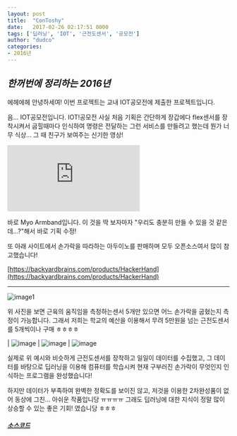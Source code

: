 ```yaml
---
layout: post
title:  "ConToshy"
date:   2017-02-26 02:17:51 0000
tags: ['딥러닝', 'IOT', '근전도센서', '공모전']
author: "dudco"
categories:
- 2016년
---
```


## *한꺼번에 정리하는 2016년* ##

에헤에헤 안녕하세여! 이번 프로젝트는 교내 IOT공모전에 제출한 프로젝트입니다.

음... IOT공모전입니다. IOT!공모전 사실 처음 기획은 간단하게 장갑에다  flex센서를 장착시켜서 굽힐때마다 인식하여 명령은 전달하는 그런 서비스를 만들려고 했는데 뭔가 너무 식상...
그 때 친구가 보여주는 신기한 영상!

<iframe src="https://www.youtube.com/embed/te1RBQQlHz4" frameborder="0" allowfullscreen></iframe>

바로 Myo Armband입니다. 이 것을 딱 보자마자 "우리도 충분히 만들 수 있을 것 같은데...?"해서 바로 기획 수정!

또 아래 사이트에서 손가락을 따라하는 아두이노를 판매하며 모두 오픈소스여서 많이 참고했습니다!

[https://backyardbrains.com/products/HackerHand](https://backyardbrains.com/products/HackerHand)

***

![image1](http://drive.google.com/uc?export=view&id=0B0QMcRMI39U_NmMybWhxYzN1bnc)

위 사진을 보면 근육의 움직임을 측정하는센서 5개만 있으면 어느 손가락을 굽혔는지 측정이 가능합니다. 그래서 저희는 학교의 예산을 이용해서 무려 5만원을 넘는 근전도센서를 5개씩이나 구매 ㅎㅎㅎㅎ

| ![image](http://drive.google.com/uc?export=view&id=0B0QMcRMI39U_NTIwTmNFQzVhVEU) | ![image](http://drive.google.com/uc?export=view&id=0B0QMcRMI39U_VWZTZEhWdTRnN28) | ![image](http://drive.google.com/uc?export=view&id=0B0QMcRMI39U_VnBycHMwM21IelE)

실제로 위 예시와 비슷하게 근전도센서를 장착하고 일일이 데이터를 수집했고, 그 데이터를 바탕으로 딥러닝을 이용해 컴퓨터를 학습시켜 현재 구부러진 손가락이 무엇인지 인식하는 프로그램을 완성했습니다!


하지만 데이터가 부족하여 완벽한 정확도를 보이진 않고, 저것을 이용한 2차완성품이 없어 동상에 그친... 아쉬운 작품입니당 ㅠㅠㅠㅠ 그래도 딥러닝에 대한 지식이 정말 많이 상승할 수 있는 좋은 기회! 였습니당 ㅎㅎㅎ

#### *[소스코드](https://github.com/dudco/2016_School_Iot)*
